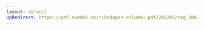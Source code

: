 ```yaml
---
layout: default
UpRedirect: https://pdf.swedeb.se/riksdagen-volumeG-pdf/200203/reg_200203/reg_200203_0149.pdf
---
```

